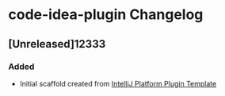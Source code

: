 <!-- Keep a Changelog guide -> https://keepachangelog.com -->

# code-idea-plugin Changelog

## [Unreleased]12333
### Added
- Initial scaffold created from [IntelliJ Platform Plugin Template](https://github.com/JetBrains/intellij-platform-plugin-template)
